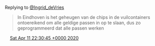 Replying to [@Ingrid\_deVries](https://twitter.com/Ingrid_deVries/status/1249017581035565059)

> In Eindhoven is het geheugen van de chips in de vuilcontainers ontoereikend om alle geldige passen in op te slaan, dus zo geprogrammeerd dat alle passen werken

<img src="../../media/tweet.ico" width="12" /> [Sat Apr 11 22:30:45 +0000 2020](https://twitter.com/DromerDenker/status/1249102616497238020)
